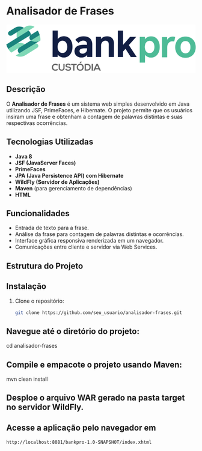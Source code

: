 # Analisador de Frases

![Logo do Analisador de Frases](target/bankpro-1.0-SNAPSHOT/bankpro.png)

## Descrição
O **Analisador de Frases** é um sistema web simples desenvolvido em Java utilizando JSF, PrimeFaces, e Hibernate. O projeto permite que os usuários insiram uma frase e obtenham a contagem de palavras distintas e suas respectivas ocorrências.

## Tecnologias Utilizadas
- **Java 8**
- **JSF (JavaServer Faces)**
- **PrimeFaces**
- **JPA (Java Persistence API) com Hibernate**
- **WildFly (Servidor de Aplicações)**
- **Maven** (para gerenciamento de dependências)
- **HTML**

## Funcionalidades
- Entrada de texto para a frase.
- Análise da frase para contagem de palavras distintas e ocorrências.
- Interface gráfica responsiva renderizada em um navegador.
- Comunicações entre cliente e servidor via Web Services.

## Estrutura do Projeto

## Instalação
1. Clone o repositório:
   ```bash
   git clone https://github.com/seu_usuario/analisador-frases.git
## Navegue até o diretório do projeto:
cd analisador-frases

## Compile e empacote o projeto usando Maven:
mvn clean install

## Desploe o arquivo WAR gerado na pasta target no servidor WildFly.

## Acesse a aplicação pelo navegador em 
 ```bash
http://localhost:8081/bankpro-1.0-SNAPSHOT/index.xhtml




